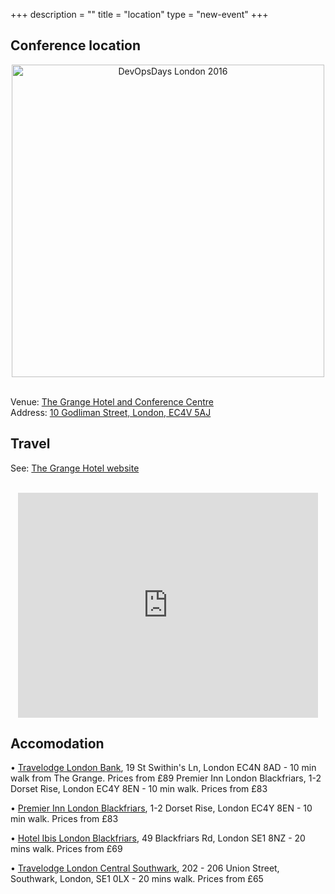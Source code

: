 +++
description = ""
title = "location"
type = "new-event"
+++
## Conference location

<div style="text-align:center;">
<a href="https://www.grangehotels.com/hotels-london/grange-st-pauls/gallery/" target="_blank">
  <img width="500px" alt="DevOpsDays London 2016" src="/events/2016-london/location/2188-2-Royal-Suite.jpg"/>
</a>
</div>
<br/>

Venue: <a href="http://www.grangehotels.com/hotels-london/grange-st-pauls/about-grange-st-pauls/">The Grange Hotel and Conference Centre</a><br />
Address: <a href="https://goo.gl/maps/XrgbRMvCKfk">10 Godliman Street, London, EC4V 5AJ</a><br />


## Travel

See: <a href="http://www.grangehotels.com/hotels-london/grange-st-pauls/map-travel-information/">The Grange Hotel website</a><br />

<br/>
<div style="text-align:center;">
<iframe src="https://www.google.com/maps/embed?pb=!1m18!1m12!1m3!1d2483.0320455775313!2d-0.10156628422982808!3d51.51262807963603!2m3!1f0!2f0!3f0!3m2!1i1024!2i768!4f13.1!3m3!1m2!1s0x487604ab78279b7d%3A0xf64eba8287cec544!2sGrange+St.Paul&#39;s+Hotel!5e0!3m2!1sen!2suk!4v1449865708617" width="480" height="360" frameborder="0" style="border:0" allowfullscreen></iframe>
</div>

## Accomodation

•	<a href="https://www.travelodge.co.uk/hotels/518/London-central-Bank-hotel?utm_source=google&utm_medium=maps&utm_campaign=London%20Bank">Travelodge London Bank</a>, 19 St Swithin's Ln, London EC4N 8AD - 10 min walk from The Grange. Prices from £89
Premier Inn London Blackfriars, 1-2 Dorset Rise, London EC4Y 8EN - 10 min walk. Prices from £83



•	<a href ="http://www.premierinn.com/gb/en/hotels/england/greater-london/london/london-blackfriars-fleet-street.html?cid=GLBC_LONBLA">Premier Inn London Blackfriars</a>, 1-2 Dorset Rise, London EC4Y 8EN - 10 min walk. Prices from £83



•	<a href="http://www.accorhotels.com/gb/hotel-7943-ibis-london-blackfriars/index.shtml">Hotel Ibis London Blackfriars</a>,  49 Blackfriars Rd, London SE1 8NZ - 20 mins walk. Prices from £69



•	<a href="https://www.travelodge.co.uk/hotels/342/London-Central-Southwark-hotel?utm_source=google&utm_medium=maps&utm_campaign=London%20Southwark">Travelodge London Central Southwark</a>, 202 - 206 Union Street, Southwark, London, SE1 0LX - 20 mins walk. Prices from £65